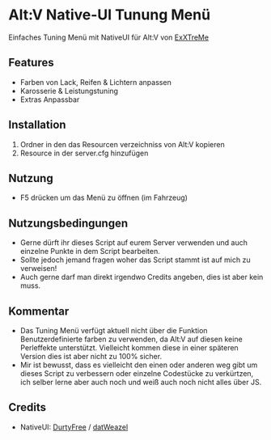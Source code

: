 # Alt:V Native-UI Tunung Menü

Einfaches Tuning Menü mit NativeUI für Alt:V von [ExXTreMe](https://github.com/ExXTreMe315)

## Features

- Farben von Lack, Reifen & Lichtern anpassen
- Karosserie & Leistungstuning
- Extras Anpassbar

## Installation

1. Ordner in den das Resourcen verzeichniss von Alt:V kopieren
2. Resource in der server.cfg hinzufügen

## Nutzung
- F5 drücken um das Menü zu öffnen (im Fahrzeug)

## Nutzungsbedingungen 
- Gerne dürft ihr dieses Script auf eurem Server verwenden und auch einzelne Punkte in dem Script bearbeiten.
- Sollte jedoch jemand fragen woher das Script stammt ist auf mich zu verweisen!
- Auch gerne darf man direkt irgendwo Credits angeben, dies ist aber kein muss.

## Kommentar
- Das Tuning Menü verfügt aktuell nicht über die Funktion Benutzerdefinierte farben zu verwenden, da Alt:V auf diesen keine Perleffekte unterstützt. Vielleicht kommen diese in einer späteren Version dies ist aber nicht zu 100% sicher.
- Mir ist bewusst, dass es vielleicht den einen oder anderen weg gibt um dieses Script zu verbessern oder einzelne Codestücke zu verkürtzen, ich selber lerne aber auch noch und weiß auch noch nicht alles über JS.

## Credits

- NativeUI: [DurtyFree](https://github.com/DurtyFree/alt-V-NativeUI) / [datWeazel](https://github.com/datWeazel/alt-V-NativeUI)
